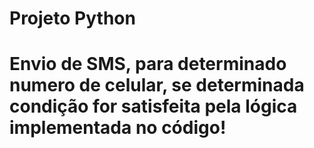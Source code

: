 # Projeto Python
# Envio de SMS, para determinado numero de celular, se determinada condição for satisfeita pela lógica implementada no código!
